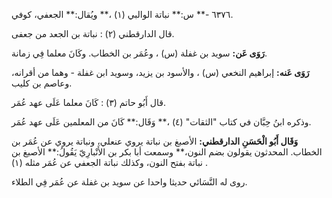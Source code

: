 ٦٣٧٦ -** س:** نباتة الوالبي (١) ،** ويُقال:** الجعفي، كوفي.

قال الدارقطني (٢) : نباتة بن الجعد من جعفى.

**رَوَى عَن:** سويد بن غفلة (س) ، وعُمَر بن الخطاب. وكَانَ معلما فِي زمانة.

**رَوَى عَنه:** إبراهيم النخعي (س) ، والأسود بن يزيد، وسويد ابن غفلة - وهما من أقرانه، وعاصم بن كليب.

قال أَبُو حاتم (٣) : كَانَ معلما عَلَى عهد عُمَر.

وذكره ابنُ حِبَّان في كتاب "الثقات" (٤) ،** وَقَال:** كَانَ من المعلمين عَلَى عهد عُمَر.

**وَقَال أَبُو الْحَسَنِ الدارقطني:** الأصبغ بن نباتة يروي عنعلي، ونباتة يروي عن عُمَر بن الخطاب. المحدثون يقولون بضم النون،** وسمعت أبا بكر بن الأَنْبارِيّ يَقُولُ:** الأصبغ بن نباتة بفتح النون، وكذلك نباتة الجعفي عن عُمَر مثله (١) .

روى له النَّسَائي حديثا واحدا عن سويد بن غفلة عن عُمَر فِي الطلاء.